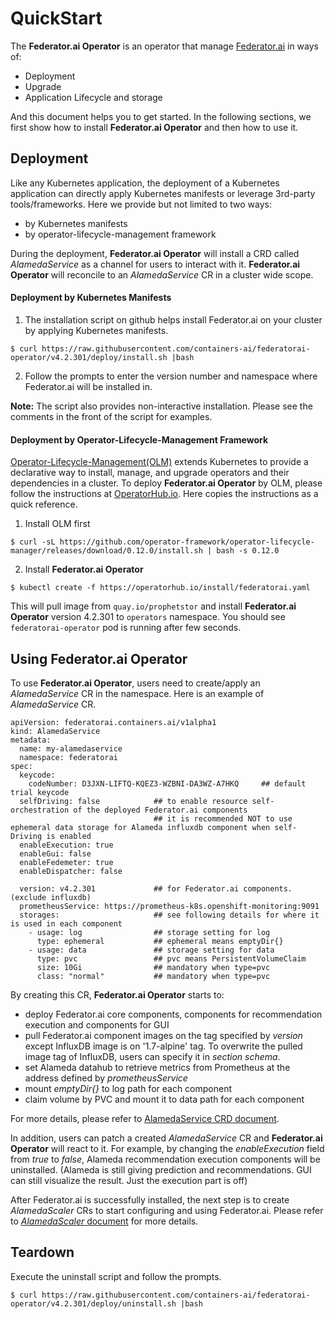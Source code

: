 # QuickStart

The **Federator.ai Operator** is an operator that manage [Federator.ai](https://github.com/containers-ai/alameda) in ways of:
- Deployment
- Upgrade
- Application Lifecycle and storage

And this document helps you to get started. In the following sections, we first show how to install **Federator.ai Operator** and then how to use it.

## Deployment

Like any Kubernetes application, the deployment of a Kubernetes application can directly apply Kubernetes manifests or leverage 3rd-party tools/frameworks. Here we provide but not limited to two ways:
- by Kubernetes manifests
- by operator-lifecycle-management framework

During the deployment, **Federator.ai Operator** will install a CRD called _AlamedaService_ as a channel for users to interact with it. **Federator.ai Operator** will reconcile to an _AlamedaService_ CR in a cluster wide scope.

#### Deployment by Kubernetes Manifests

1. The installation script on github helps install Federator.ai on your cluster by applying Kubernetes manifests.
```
$ curl https://raw.githubusercontent.com/containers-ai/federatorai-operator/v4.2.301/deploy/install.sh |bash
```

2. Follow the prompts to enter the version number and namespace where Federator.ai will be installed in.

**Note:** The script also provides non-interactive installation. Please see the comments in the front of the script for examples.

#### Deployment by Operator-Lifecycle-Management Framework

[Operator-Lifecycle-Management(OLM)](https://github.com/operator-framework/operator-lifecycle-manager) extends Kubernetes to provide a declarative way to install, manage, and upgrade operators and their dependencies in a cluster. To deploy **Federator.ai Operator** by OLM, please follow the instructions at [OperatorHub.io](https://operatorhub.io/operator/federatorai). Here copies the instructions as a quick reference.

1. Install OLM first
```
$ curl -sL https://github.com/operator-framework/operator-lifecycle-manager/releases/download/0.12.0/install.sh | bash -s 0.12.0
```

2. Install **Federator.ai Operator**
```
$ kubectl create -f https://operatorhub.io/install/federatorai.yaml
```
This will pull image from `quay.io/prophetstor` and install **Federator.ai Operator** version 4.2.301 to `operators` namespace. You should see `federatorai-operator` pod is running after few seconds.

## Using Federator.ai Operator

To use **Federator.ai Operator**, users need to create/apply an _AlamedaService_ CR in the namespace. Here is an example of _AlamedaService_ CR.
```
apiVersion: federatorai.containers.ai/v1alpha1
kind: AlamedaService
metadata:
  name: my-alamedaservice
  namespace: federatorai
spec:
  keycode:
    codeNumber: D3JXN-LIFTQ-KQEZ3-WZBNI-DA3WZ-A7HKQ		## default trial keycode
  selfDriving: false            ## to enable resource self-orchestration of the deployed Federator.ai components
                                ## it is recommended NOT to use ephemeral data storage for Alameda influxdb component when self-Driving is enabled	
  enableExecution: true
  enableGui: false
  enableFedemeter: true
  enableDispatcher: false

  version: v4.2.301             ## for Federator.ai components. (exclude influxdb)
  prometheusService: https://prometheus-k8s.openshift-monitoring:9091
  storages:                     ## see following details for where it is used in each component
    - usage: log                ## storage setting for log
      type: ephemeral           ## ephemeral means emptyDir{}
    - usage: data               ## storage setting for data
      type: pvc                 ## pvc means PersistentVolumeClaim
      size: 10Gi                ## mandatory when type=pvc
      class: "normal"           ## mandatory when type=pvc
```
By creating this CR, **Federator.ai Operator** starts to:
- deploy Federator.ai core components, components for recommendation execution and components for GUI
- pull Federator.ai component images on the tag specified by _version_ except InfluxDB image is on '1.7-alpine' tag. To overwrite the pulled image tag of InfluxDB, users can specify it in _section schema_.
- set Alameda datahub to retrieve metrics from Prometheus at the address defined by _prometheusService_
- mount _emptyDir{}_ to log path for each component
- claim volume by PVC and mount it to data path for each component

For more details, please refer to [AlamedaService CRD document](./crd_alamedaservice.md).


In addition, users can patch a created _AlamedaService_ CR and **Federator.ai Operator** will react to it. For example, by changing the _enableExecution_ field from _true_ to _false_, Alameda recommendation execution components will be uninstalled. (Alameda is still giving prediction and recommendations. GUI can still visualize the result. Just the execution part is off)

After Federator.ai is successfully installed, the next step is to create _AlamedaScaler_ CRs to start configuring and using Federator.ai. Please refer to [_AlamedaScaler_ document](https://github.com/containers-ai/alameda/blob/master/docs/quickstart.md) for more details.


## Teardown

Execute the uninstall script and follow the prompts.
```
$ curl https://raw.githubusercontent.com/containers-ai/federatorai-operator/v4.2.301/deploy/uninstall.sh |bash
```


